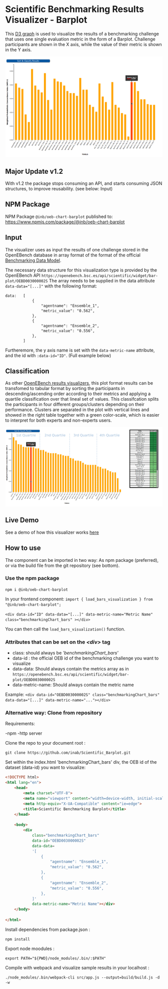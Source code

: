 # Scientific Benchmarking Results Visualizer - Barplot

This [D3 graph](https://d3js.org/) is used to visualize the results of a benchmarking challenge that uses one single evaluation metric in the form of a Barplot. Challenge participants are shown in the X axis, while the value of their metric is shown in the Y axis.

![figure1](./figures/barplot_1.png)

## Major Update v1.2
With v1.2 the package stops consuming an API, and starts consuming JSON structures, to improve reusability. (see below: Input)

## NPM Package
NPM Package `@inb/oeb-chart-barplot` published to: https://www.npmjs.com/package/@inb/oeb-chart-barplot

## Input
The visualizer uses as input the results of one challenge stored in the OpenEBench database in array format of the format of the official [Benchmarking Data Model](https://github.com/inab/benchmarking-data-model).

The necessary data structure for this visualization type is provided by the OpenEBench API
`https://openebench.bsc.es/api/scientific/widget/bar-plot/OEBD003000002S`
The array needs to be supplied in the data attribute `data-data="[...]"` with the following format:
```
data:   [
            {
                "agentname": "Ensemble_1",
                "metric_value": "0.562",
            },
            {
                "agentname": "Ensemble_2",
                "metric_value": "0.556",
            },
        ]
```

Furtheremore, the y axis name is set with the `data-metric-name` attribute, and the id with `:data-id="ID"`. (Full example below)

## Classification
As other [OpenEBench results visualizers](https://github.com/inab/OpenEBench_scientific_visualizer), this plot format results can be transfomed to tabular format by sorting the participants in descending/ascending order according to their metrics and applying a quartile classification over that lineal set of values. This classifcation splits the participants in four different groups/clusters depending on their performance. Clusters are separated in the plot with vertical lines and showed in the right table together with a green color-scale, which is easier to interpret for both experts and non-experts users.

![figure2](./figures/barplot_2.png)

## Live Demo
See a demo of how this visualizer works [here](https://inab.github.io/Scientific_Barplot/)

## How to use

The component can be imported in two way: As npm package (preferred), or via the build file from the git repository (see bottom).

### Use the npm package

`npm i @inb/oeb-chart-barplot`

In your frontend component:
`import { load_bars_visualization } from "@inb/oeb-chart-barplot";`

`<div data-id="ID" data-data="[...]" data-metric-name="Metric Name" class="benchmarkingChart_bars" ></div>`

You can then call the `load_bars_visualization()` function.

### Attributes that can be set on the _<div\>_ tag

-   class: should always be *'benchmarkingChart_bars'*
-   data-id : the official OEB id of the benchmarking challenge you want to visualize
-   data-data: Should always contain the metrics array as in `https://openebench.bsc.es/api/scientific/widget/bar-plot/OEBD003000002S`
-   data-metric-name: Should always contain the metric name

Example:
`<div data-id="OEBD003000002S" class="benchmarkingChart_bars" data-data="[...]" data-metric-name="..."></div>`


### Alternative way: Clone from repository

Requirements:

-npm
-http server

Clone the repo to your document root :
```
git clone https://github.com/inab/Scientific_Barplot.git
```
Set within the index.html 'benchmarkingChart_bars' div, the OEB id of the dataset (data-id) you want to visualize:
```html
<!DOCTYPE html>
<html lang="en">
    <head>
        <meta charset="UTF-8">
        <meta name="viewport" content="width=device-width, initial-scale=1.0">
        <meta http-equiv="X-UA-Compatible" content="ie=edge">
        <title>Scientific Benchmarking Barplot</title>
    </head>

    <body>
        <div
            class="benchmarkingChart_bars"
            data-id="OEBD003000002S"
            data-data=
            '[
                {
                    "agentname": "Ensemble_1",
                    "metric_value": "0.562",
                },
                {
                    "agentname": "Ensemble_2",
                    "metric_value": "0.556",
                },
            ]'
            data-metric-name="Metric Name"></div>
    </body>

</html>
```

Install dependencies from package.json :
```
npm install
```

Export node moodules :
```
export PATH="${PWD}/node_modules/.bin/:$PATH"
```
Compile with webpack and visualize sample results in your localhost :
```
./node_modules/.bin/webpack-cli src/app.js --output=build/build.js -d -w
